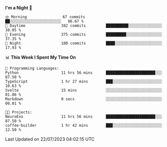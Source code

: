 <!--START_SECTION:waka-->
**I'm a Night 🦉** 

```text
🌞 Morning                67 commits          ██░░░░░░░░░░░░░░░░░░░░░░░   06.67 % 
🌆 Daytime                382 commits         ██████████░░░░░░░░░░░░░░░   38.05 % 
🌃 Evening                375 commits         █████████░░░░░░░░░░░░░░░░   37.35 % 
🌙 Night                  180 commits         ████░░░░░░░░░░░░░░░░░░░░░   17.93 % 
```


📊 **This Week I Spent My Time On** 

```text
💬 Programming Languages: 
Python                   11 hrs 56 mins      ██████████████████████░░░   87.50 % 
TypeScript               1 hr 27 mins        ███░░░░░░░░░░░░░░░░░░░░░░   10.63 % 
Svelte                   15 mins             ░░░░░░░░░░░░░░░░░░░░░░░░░   01.86 % 
Markdown                 0 secs              ░░░░░░░░░░░░░░░░░░░░░░░░░   00.01 % 

🐱‍💻 Projects: 
NeuroEvo                 11 hrs 56 mins      ██████████████████████░░░   87.50 % 
coffee-builder           1 hr 42 mins        ███░░░░░░░░░░░░░░░░░░░░░░   12.50 % 
```


 Last Updated on 22/07/2023 04:02:15 UTC
<!--END_SECTION:waka-->
